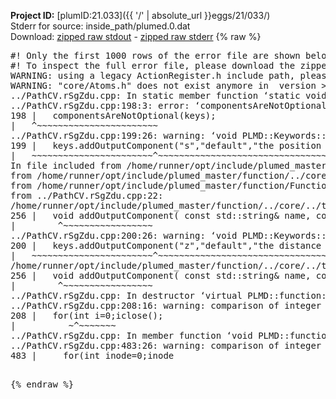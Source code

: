 **Project ID:** [plumID:21.033]({{ '/' | absolute_url }}eggs/21/033/)  
Stderr for source:  inside_path/plumed.0.dat   
Download: [zipped raw stdout](plumed.0.dat.plumed_master.stdout.txt.zip) - [zipped raw stderr](plumed.0.dat.plumed_master.stderr.txt.zip) 
{% raw %}
<pre>
#! Only the first 1000 rows of the error file are shown below
#! To inspect the full error file, please download the zipped raw stderr file above
WARNING: using a legacy ActionRegister.h include path, please use <<#include "core/ActionRegister.h">>
WARNING: "core/Atoms.h" does not exist anymore in  version >=2.10, you should change your code.
../PathCV.rSgZdu.cpp: In static member function ‘static void PLMD::function::PathCV::registerKeywords(PLMD::Keywords&)’:
../PathCV.rSgZdu.cpp:198:3: error: ‘componentsAreNotOptional’ was not declared in this scope
198 |   componentsAreNotOptional(keys);
|   ^~~~~~~~~~~~~~~~~~~~~~~~
../PathCV.rSgZdu.cpp:199:26: warning: ‘void PLMD::Keywords::addOutputComponent(const std::string&, const std::string&, const std::string&)’ is deprecated: Use addOutputComponent with four argument and specify valid types for value from scalar/vector/matrix/grid [-Wdeprecated-declarations]
199 |   keys.addOutputComponent("s","default","the position on the path");
|   ~~~~~~~~~~~~~~~~~~~~~~~^~~~~~~~~~~~~~~~~~~~~~~~~~~~~~~~~~~~~~~~~~
In file included from /home/runner/opt/include/plumed_master/function/../core/Action.h:27,
from /home/runner/opt/include/plumed_master/function/../core/ActionWithValue.h:25,
from /home/runner/opt/include/plumed_master/function/Function.h:25,
from ../PathCV.rSgZdu.cpp:22:
/home/runner/opt/include/plumed_master/function/../core/../tools/Keywords.h:256:8: note: declared here
256 |   void addOutputComponent( const std::string& name, const std::string& key, const std::string& descr );
|        ^~~~~~~~~~~~~~~~~~
../PathCV.rSgZdu.cpp:200:26: warning: ‘void PLMD::Keywords::addOutputComponent(const std::string&, const std::string&, const std::string&)’ is deprecated: Use addOutputComponent with four argument and specify valid types for value from scalar/vector/matrix/grid [-Wdeprecated-declarations]
200 |   keys.addOutputComponent("z","default","the distance from the path");
|   ~~~~~~~~~~~~~~~~~~~~~~~^~~~~~~~~~~~~~~~~~~~~~~~~~~~~~~~~~~~~~~~~~~~
/home/runner/opt/include/plumed_master/function/../core/../tools/Keywords.h:256:8: note: declared here
256 |   void addOutputComponent( const std::string& name, const std::string& key, const std::string& descr );
|        ^~~~~~~~~~~~~~~~~~
../PathCV.rSgZdu.cpp: In destructor ‘virtual PLMD::function::PathCV::~PathCV()’:
../PathCV.rSgZdu.cpp:208:16: warning: comparison of integer expressions of different signedness: ‘int’ and ‘unsigned int’ [-Wsign-compare]
208 |   for(int i=0;i<mw_n_;++i){
|               ~^~~~~~
../PathCV.rSgZdu.cpp: In constructor ‘PLMD::function::PathCV::PathCV(const PLMD::ActionOptions&)’:
../PathCV.rSgZdu.cpp:236:16: warning: comparison of integer expressions of different signedness: ‘int’ and ‘unsigned int’ [-Wsign-compare]
236 |   for(int i=0;i<mw_n_;++i){
|               ~^~~~~~
../PathCV.rSgZdu.cpp:259:11: warning: comparison of integer expressions of different signedness: ‘int’ and ‘unsigned int’ [-Wsign-compare]
259 |       if(i==mw_id_) ifiles[i]->close();
|          ~^~~~~~~~
../PathCV.rSgZdu.cpp: In member function ‘void PLMD::function::PathCV::generatePath()’:
../PathCV.rSgZdu.cpp:483:26: warning: comparison of integer expressions of different signedness: ‘int’ and ‘unsigned int’ [-Wsign-compare]
483 |     for(int inode=0;inode<nnodes;inode++){
|                     ~~~~~^~~~~~~
../PathCV.rSgZdu.cpp: In member function ‘void PLMD::function::PathCV::readMultipleWalkers()’:
../PathCV.rSgZdu.cpp:941:16: warning: comparison of integer expressions of different signedness: ‘int’ and ‘unsigned int’ [-Wsign-compare]
941 |   for(int i=0;i<mw_n_;++i){
|               ~^~~~~~
../PathCV.rSgZdu.cpp:942:9: warning: comparison of integer expressions of different signedness: ‘int’ and ‘unsigned int’ [-Wsign-compare]
942 |     if(i==mw_id_) continue;
|        ~^~~~~~~~
../PathCV.rSgZdu.cpp:957:5: error: invalid use of incomplete type ‘class PLMD::Communicator’
957 |     comm.Barrier();
|     ^~~~
In file included from /home/runner/opt/include/plumed_master/function/../core/../tools/OFile.h:25,
from /home/runner/opt/include/plumed_master/function/../core/../tools/Log.h:25,
from /home/runner/opt/include/plumed_master/function/../core/Action.h:30:
/home/runner/opt/include/plumed_master/function/../core/../tools/FileBase.h:29:7: note: forward declaration of ‘class PLMD::Communicator’
29 | class Communicator;
|       ^~~~~~~~~~~~
../PathCV.rSgZdu.cpp:958:5: error: invalid use of incomplete type ‘class PLMD::Communicator’
958 |     multi_sim_comm.Barrier();
|     ^~~~~~~~~~~~~~
/home/runner/opt/include/plumed_master/function/../core/../tools/FileBase.h:29:7: note: forward declaration of ‘class PLMD::Communicator’
29 | class Communicator;
|       ^~~~~~~~~~~~
terminate called after throwing an instance of 'PLMD::Plumed::ExceptionError'
what():
(core/PlumedMain.cpp:1499) void PLMD::PlumedMain::load(const std::string&)
An error happened while executing command env PLUMED_ROOT='/home/runner/opt/lib/plumed_master' PLUMED_VERSION='2.11.0-dev' PLUMED_HTMLDIR='/home/runner/opt/share/doc/plumed_master' PLUMED_INCLUDEDIR='/home/runner/opt/include' PLUMED_PROGRAM_NAME='plumed_master' PLUMED_IS_INSTALLED='yes' "/home/runner/opt/lib/plumed_master"/scripts/mklib.sh -n -o ./../PathCV.2.11.0-dev.so ../PathCV.cpp

[fv-az1947-39:09283] *** Process received signal ***
[fv-az1947-39:09283] Signal: Aborted (6)
[fv-az1947-39:09283] Signal code:  (-6)
[fv-az1947-39:09283] [ 0] /lib/x86_64-linux-gnu/libc.so.6(+0x45330)[0x7f5e71445330]
[fv-az1947-39:09283] [ 1] /lib/x86_64-linux-gnu/libc.so.6(pthread_kill+0x11c)[0x7f5e7149eb2c]
[fv-az1947-39:09283] [ 2] /lib/x86_64-linux-gnu/libc.so.6(gsignal+0x1e)[0x7f5e7144527e]
[fv-az1947-39:09283] [ 3] /lib/x86_64-linux-gnu/libc.so.6(abort+0xdf)[0x7f5e714288ff]
[fv-az1947-39:09283] [ 4] /lib/x86_64-linux-gnu/libstdc++.so.6(+0xa5ff5)[0x7f5e718a5ff5]
[fv-az1947-39:09283] [ 5] /lib/x86_64-linux-gnu/libstdc++.so.6(+0xbb0da)[0x7f5e718bb0da]
[fv-az1947-39:09283] [ 6] /lib/x86_64-linux-gnu/libstdc++.so.6(_ZSt10unexpectedv+0x0)[0x7f5e718a5a55]
[fv-az1947-39:09283] [ 7] /lib/x86_64-linux-gnu/libstdc++.so.6(+0xa5a6f)[0x7f5e718a5a6f]
[fv-az1947-39:09283] [ 8] plumed_master(+0x146dd)[0x556510d586dd]
[fv-az1947-39:09283] [ 9] /lib/x86_64-linux-gnu/libc.so.6(+0x2a1ca)[0x7f5e7142a1ca]
[fv-az1947-39:09283] [10] /lib/x86_64-linux-gnu/libc.so.6(__libc_start_main+0x8b)[0x7f5e7142a28b]
[fv-az1947-39:09283] [11] plumed_master(+0x15365)[0x556510d59365]
[fv-az1947-39:09283] *** End of error message ***
</pre>
{% endraw %}
